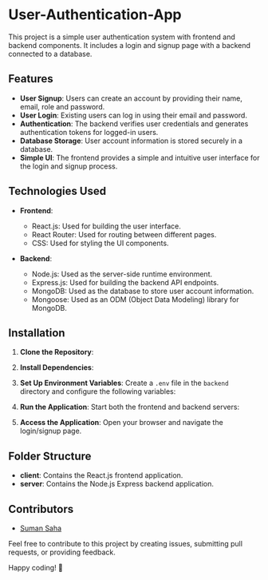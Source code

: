 # User-Authentication-App

This project is a simple user authentication system with frontend and backend components. It includes a login and signup page with a backend connected to a database.

## Features

- **User Signup**: Users can create an account by providing their name, email, role and password.
- **User Login**: Existing users can log in using their email and password.
- **Authentication**: The backend verifies user credentials and generates authentication tokens for logged-in users.
- **Database Storage**: User account information is stored securely in a database.
- **Simple UI**: The frontend provides a simple and intuitive user interface for the login and signup process.

## Technologies Used

- **Frontend**:
  - React.js: Used for building the user interface.
  - React Router: Used for routing between different pages.
  - CSS: Used for styling the UI components.

- **Backend**:
  - Node.js: Used as the server-side runtime environment.
  - Express.js: Used for building the backend API endpoints.
  - MongoDB: Used as the database to store user account information.
  - Mongoose: Used as an ODM (Object Data Modeling) library for MongoDB.

## Installation

1. **Clone the Repository**:

2. **Install Dependencies**:

3. **Set Up Environment Variables**:
Create a `.env` file in the `backend` directory and configure the following variables:

4. **Run the Application**:
Start both the frontend and backend servers:

5. **Access the Application**:
Open your browser and navigate the login/signup page.

## Folder Structure

- **client**: Contains the React.js frontend application.
- **server**: Contains the Node.js Express backend application.

## Contributors

- [Suman Saha](https://github.com/SumanSuman29052003)

Feel free to contribute to this project by creating issues, submitting pull requests, or providing feedback.

Happy coding! 🚀

